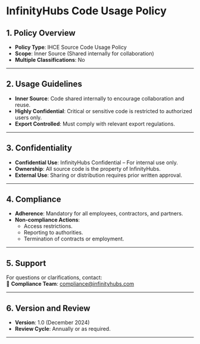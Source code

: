 # InfinityHubs Code Usage Policy

## 1. Policy Overview

- **Policy Type**: IHCE Source Code Usage Policy
- **Scope**: Inner Source (Shared internally for collaboration)
- **Multiple Classifications**: No

---

## 2. Usage Guidelines

- **Inner Source**: Code shared internally to encourage collaboration and reuse.
- **Highly Confidential**: Critical or sensitive code is restricted to authorized users only.
- **Export Controlled**: Must comply with relevant export regulations.

---

## 3. Confidentiality

- **Confidential Use**: InfinityHubs Confidential – For internal use only.
- **Ownership**: All source code is the property of InfinityHubs.
- **External Use**: Sharing or distribution requires prior written approval.

---

## 4. Compliance

- **Adherence**: Mandatory for all employees, contractors, and partners.
- **Non-compliance Actions**:
  - Access restrictions.
  - Reporting to authorities.
  - Termination of contracts or employment.

---

## 5. Support

For questions or clarifications, contact:  
📧 **Compliance Team**: compliance@infinityhubs.com

---

## 6. Version and Review

- **Version**: 1.0 (December 2024)
- **Review Cycle**: Annually or as required.

---

